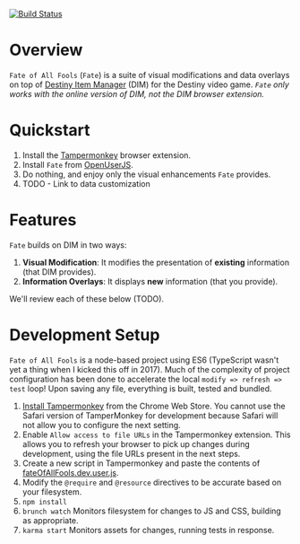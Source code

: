 [![Build Status](https://travis-ci.org/rslifka/fate_of_all_fools.svg?branch=master)](https://travis-ci.org/rslifka/fate_of_all_fools)

# Overview

`Fate of All Fools` (`Fate`) is a suite of visual modifications and data overlays on top of [Destiny Item Manager](https://www.destinyitemmanager.com/) (DIM) for the Destiny video game. *`Fate` only works with the online version of DIM, not the DIM browser extension.*

# Quickstart

1. Install the [Tampermonkey](https://tampermonkey.net/) browser extension.
1. Install `Fate` from [OpenUserJS](https://openuserjs.org/scripts/rslifka/FateOfAllFools_-_DIM_Customization).
1. Do nothing, and enjoy only the visual enhancements `Fate` provides.
1. TODO - Link to data customization

# Features

`Fate` builds on DIM in two ways:

1. **Visual Modification**: It modifies the presentation of **existing** information (that DIM provides).
1. **Information Overlays**: It displays **new** information (that you provide).

We'll review each of these below (TODO).

# Development Setup
`Fate of All Fools` is a node-based project using ES6 (TypeScript wasn't yet a thing when I kicked this off in 2017). Much of the complexity of project configuration has been done to accelerate the local `modify => refresh => test` loop! Upon saving any file, everything is built, tested and bundled.

1. [Install Tampermonkey](https://chrome.google.com/webstore/detail/Tampermonkey/dhdgffkkebhmkfjojejmpbldmpobfkfo?hl=en) from the Chrome Web Store. You cannot use the Safari version of TamperMonkey for development because Safari will not allow you to configure the next setting.
1. Enable `Allow access to file URLs` in the Tampermonkey extension. This allows you to refresh your browser to pick up changes during development, using the file URLs present in the next steps.
1. Create a new script in Tampermonkey and paste the contents of [fateOfAllFools.dev.user.js](https://github.com/rslifka/fate_of_all_fools/blob/master/fateOfAllFools.dev.user.js).
1. Modify the `@require` and `@resource` directives to be accurate based on your filesystem.
1. `npm install`
1. `brunch watch` Monitors filesystem for changes to JS and CSS, building as appropriate.
1. `karma start` Monitors assets for changes, running tests in response.
